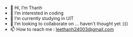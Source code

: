 - 👋 Hi, I’m Thanh 
- 👀 I’m interested in coding 
- 🌱 I’m currently studying in UIT  
- 💞️ I’m looking to collaborate on ... haven't thought yet :)))
- 📫 How to reach me : leethanh24003@gmail.com 

<!---
LeeThanh24/LeeThanh24 is a ✨ special ✨ repository because its `README.md` (this file) appears on your GitHub profile.
You can click the Preview link to take a look at your changes.
--->
